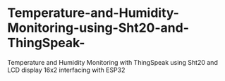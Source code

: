 # Temperature-and-Humidity-Monitoring-using-Sht20-and-ThingSpeak-
Temperature and Humidity Monitoring with ThingSpeak using Sht20  and LCD display 16x2 interfacing with ESP32 
